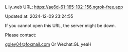 Lily_web URL: https://ae6d-61-165-102-156.ngrok-free.app

Updated at: 2024-12-09 23:24:55

If you cannot open this URL, the server might be down.

Please contact: 

goley04@foxmail.com Or Wechat:GL_yeaH